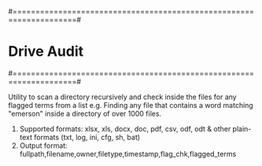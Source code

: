 #====================================================================#
#                           Drive Audit                              #
#====================================================================#

Utility to scan a directory recursively and check inside the files for any flagged terms from a list
  e.g. Finding any file that contains a word matching "emerson" inside a directory of over 1000 files.

1. Supported formats: xlsx, xls, docx, doc, pdf, csv, odf, odt & other plain-text formats (txt, log, ini, cfg, sh, bat)
2. Output format: fullpath,filename,owner,filetype,timestamp,flag_chk,flagged_terms
